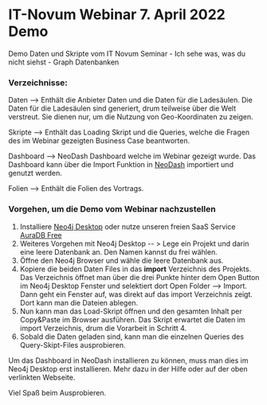 # IT-Novum Webinar 7. April 2022 Demo

Demo Daten und Skripte vom IT Novum Seminar - Ich sehe was, was du nicht siehst - Graph Datenbanken

### Verzeichnisse:

Daten --> Enthält die Anbieter Daten und die Daten für die Ladesäulen. Die Daten für die Ladesäulen sind generiert, drum teilweise über die Welt verstreut. Sie dienen nur, um die Nutzung von Geo-Koordinaten zu zeigen.

Skripte --> Enthält das Loading Skript und die Queries, welche die Fragen des im Webinar gezeigten Business Case beantworten.

Dashboard --> NeoDash Dashboard welche im Webinar gezeigt wurde. Das Dashboard kann über die Import Funktion in [NeoDash](https://neo4j.com/developer-blog/neodash-2-0-a-brand-new-way-to-visualize-neo4j) importiert und genutzt werden.

Folien --> Enthält die Folien des Vortrags.

### Vorgehen, um die Demo vom Webinar nachzustellen

1. Installiere [Neo4j Desktop](https://neo4j.com/download/) oder nutze unseren freien SaaS Service [AuraDB Free](https://neo4j.com/cloud/aura/?ref=get-started-dropdown-cta)
2. Weiteres Vorgehen mit Neo4j Desktop -- > Lege ein Projekt und darin eine leere Datenbank an. Den Namen kannst du frei wählen.
3. Öffne den Neo4j Browser und wähle die leere Datenbank aus.
4. Kopiere die beiden Daten Files in das **import** Verzeichnis des Projekts. Das Verzeichnis öffnet man über die drei Punkte hinter dem Open Button im Neo4j Desktop Fenster und selektiert dort Open Folder --> Import. Dann geht ein Fenster auf, was direkt auf das import Verzeichnis zeigt. Dort kann man die Dateien ablegen.
5. Nun kann man das Load-Skript öffnen und den gesamten Inhalt per Copy&Paste im Browser ausführen. Das Skript erwartet die Daten im import Verzeichnis, drum die Vorarbeit in Schritt 4.
6. Sobald die Daten geladen sind, kann man die einzelnen Queries des Query-Skipt-Files ausprobieren.

Um das Dashboard in NeoDash installieren zu können, muss man dies im Neo4j Desktop erst installieren. Mehr dazu in der Hilfe oder auf der oben verlinkten Webseite.

Viel Spaß beim Ausprobieren.
